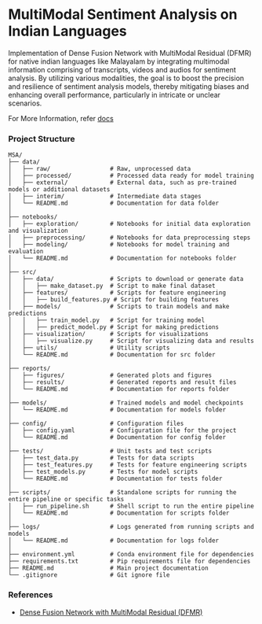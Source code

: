 # MultiModal Sentiment Analysis on Indian Languages

Implementation of Dense Fusion Network with
MultiModal Residual (DFMR) for native indian languages like Malayalam
by integrating multimodal information comprising of transcripts, videos and
audios for sentiment analysis. By utilizing various modalities, the goal is
to boost the precision and resilience of sentiment analysis models, thereby
mitigating biases and enhancing overall performance, particularly in intricate
or unclear scenarios.

For More Information, refer [docs](./docs/)

### Project Structure
```
MSA/
├── data/
│   ├── raw/                 # Raw, unprocessed data
│   ├── processed/           # Processed data ready for model training
│   ├── external/            # External data, such as pre-trained models or additional datasets
│   ├── interim/             # Intermediate data stages
│   └── README.md            # Documentation for data folder
│
├── notebooks/
│   ├── exploration/         # Notebooks for initial data exploration and visualization
│   ├── preprocessing/       # Notebooks for data preprocessing steps
│   ├── modeling/            # Notebooks for model training and evaluation
│   └── README.md            # Documentation for notebooks folder
│
├── src/
│   ├── data/                # Scripts to download or generate data
│   │   ├── make_dataset.py  # Script to make final dataset
│   ├── features/            # Scripts for feature engineering
│   │   ├── build_features.py # Script for building features
│   ├── models/              # Scripts to train models and make predictions
│   │   ├── train_model.py   # Script for training model
│   │   ├── predict_model.py # Script for making predictions
│   ├── visualization/       # Scripts for visualizations
│   │   ├── visualize.py     # Script for visualizing data and results
│   ├── utils/               # Utility scripts
│   └── README.md            # Documentation for src folder
│
├── reports/
│   ├── figures/             # Generated plots and figures
│   ├── results/             # Generated reports and result files
│   └── README.md            # Documentation for reports folder
│
├── models/                  # Trained models and model checkpoints
│   └── README.md            # Documentation for models folder
│
├── config/                  # Configuration files
│   ├── config.yaml          # Configuration file for the project
│   └── README.md            # Documentation for config folder
│
├── tests/                   # Unit tests and test scripts
│   ├── test_data.py         # Tests for data scripts
│   ├── test_features.py     # Tests for feature engineering scripts
│   ├── test_models.py       # Tests for model scripts
│   └── README.md            # Documentation for tests folder
│
├── scripts/                 # Standalone scripts for running the entire pipeline or specific tasks
│   ├── run_pipeline.sh      # Shell script to run the entire pipeline
│   └── README.md            # Documentation for scripts folder
│
├── logs/                    # Logs generated from running scripts and models
│   └── README.md            # Documentation for logs folder
│
├── environment.yml          # Conda environment file for dependencies
├── requirements.txt         # Pip requirements file for dependencies
├── README.md                # Main project documentation
└── .gitignore               # Git ignore file
```

### References
- [Dense Fusion Network with MultiModal Residual (DFMR)](https://ieeexplore.ieee.org/document/9428321)